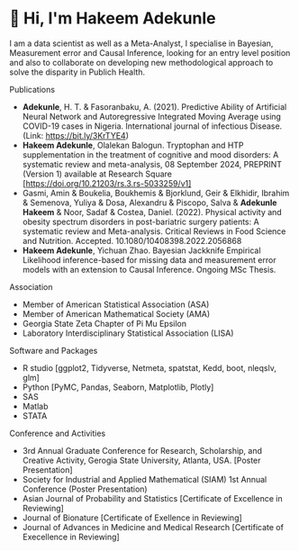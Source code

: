 # 👋 Hi, I'm Hakeem Adekunle

I am a data scientist as well as a Meta-Analyst, I specialise in Bayesian, Measurement error and Causal Inference, looking for an entry level position and also to collaborate on developing new methodological approach to solve the disparity in Publich Health.

Publications
-  **Adekunle**, H. T. & Fasoranbaku, A. (2021). Predictive Ability of Artificial Neural Network and Autoregressive Integrated Moving Average using COVID-19 cases in Nigeria. International journal of infectious Disease. (Link: https://bit.ly/3KrTYE4)
-  **Hakeem Adekunle**, Olalekan Balogun. Tryptophan and HTP supplementation in the treatment of cognitive and mood disorders: A systematic review and meta-analysis, 08 September 2024, PREPRINT (Version 1) available at Research Square [https://doi.org/10.21203/rs.3.rs-5033259/v1]
-  Gasmi, Amin & Boukelia, Boukhemis & Bjorklund, Geir & Elkhidir, Ibrahim & Semenova, Yuliya & Dosa, Alexandru & Piscopo, Salva & **Adekunle Hakeem** & Noor, Sadaf & Costea, Daniel. (2022). Physical activity and obesity spectrum disorders in post-bariatric surgery patients: A systematic review and Meta-analysis. Critical Reviews in Food Science and Nutrition. Accepted. 10.1080/10408398.2022.2056868
-  **Hakeem Adekunle**, Yichuan Zhao. Bayesian Jackknife Empirical Likelihood inference-based for missing data and measurement error models with an extension to Causal Inference. Ongoing MSc Thesis.

Association 
-  Member of American Statistical Association (ASA)
-  Member of American Mathematical Society (AMA)
-  Georgia State Zeta Chapter of Pi Mu Epsilon
-  Laboratory Interdisciplinary Statistical Association (LISA)

Software and Packages

- R studio [ggplot2, Tidyverse, Netmeta, spatstat, Kedd, boot, nleqslv, glm]
- Python [PyMC, Pandas, Seaborn, Matplotlib, Plotly]
- SAS
- Matlab
- STATA
  
Conference and Activities

- 3rd Annual Graduate Conference for Research, Scholarship, and Creative Activity, Gerogia State University, Atlanta, USA. [Poster Presentation]
- Society for Industrial and Applied Mathematical (SIAM) 1st Annual Conference (Poster Presentation)
- Asian Journal of Probability and Statistics [Certificate of Excellence in Reviewing]
- Journal of Bionature [Certificate of Exellence in Reviewing]
- Journal of Advances in Medicine and Medical Research [Certificate of Execellence in Reviewing]
<!---
toptee2020/toptee2020 is a ✨ special ✨ repository because its `README.md` (this file) appears on your GitHub profile.
You can click the Preview link to take a look at your changes.
--->
